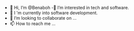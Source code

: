 - 👋 Hi, I’m @Benaboh
-👀 I’m interested in tech and software.
- 🌱 I 'm currently into software development.
- 💞️ I’m looking to collaborate on ...
- 📫 How to reach me ...

<!---
Benaboh/Benaboh is a ✨ special ✨ repository because its `README.md` (this file) appears on your GitHub profile.
You can click the Preview link to take a look at your changes.
--->
